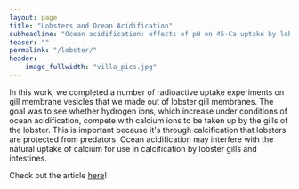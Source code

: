 ```yaml
---
layout: page
title: "Lobsters and Ocean Acidification"
subheadline: "Ocean acidification: effects of pH on 45-Ca uptake by lobster branchiostegites"
teaser: ""
permalink: "/lobster/"
header:
    image_fullwidth: "villa_pics.jpg"
---
```


In this work, we completed a number of radioactive uptake experiments on gill membrane vesicles that we made out of lobster gill membranes. The goal was to see whether hydrogen ions, which increase under conditions of ocean acidification, compete with calcium ions to be taken up by the gills of the lobster. This is important because it's through calcification that lobsters are protected from predators. Ocean acidification may interfere with the natural uptake of calcium for use in calcification by lobster gills and intestines.

Check out the article [here][1]!


 [1]: https://link.springer.com/article/10.1007/s00360-018-1173-2